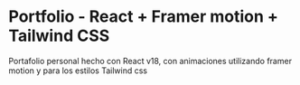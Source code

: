 # Portfolio - React + Framer motion + Tailwind CSS

Portafolio personal hecho con React v18, con animaciones utilizando framer motion y para los estilos Tailwind css
